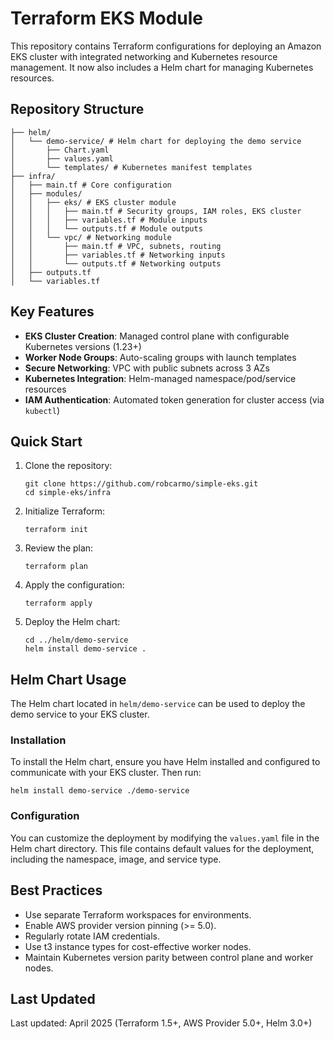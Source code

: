 # Terraform EKS Module

This repository contains Terraform configurations for deploying an Amazon EKS cluster with integrated networking and Kubernetes resource management. It now also includes a Helm chart for managing Kubernetes resources.

## Repository Structure
```
├── helm/
│   └── demo-service/ # Helm chart for deploying the demo service
│       ├── Chart.yaml
│       ├── values.yaml
│       └── templates/ # Kubernetes manifest templates
├── infra/
│   ├── main.tf # Core configuration
│   ├── modules/
│   │   ├── eks/ # EKS cluster module
│   │   │   ├── main.tf # Security groups, IAM roles, EKS cluster
│   │   │   ├── variables.tf # Module inputs
│   │   │   └── outputs.tf # Module outputs
│   │   └── vpc/ # Networking module
│   │       ├── main.tf # VPC, subnets, routing
│   │       ├── variables.tf # Networking inputs
│   │       └── outputs.tf # Networking outputs
│   ├── outputs.tf
│   └── variables.tf
```

## Key Features
- **EKS Cluster Creation**: Managed control plane with configurable Kubernetes versions (1.23+)
- **Worker Node Groups**: Auto-scaling groups with launch templates
- **Secure Networking**: VPC with public subnets across 3 AZs
- **Kubernetes Integration**: Helm-managed namespace/pod/service resources
- **IAM Authentication**: Automated token generation for cluster access (via `kubectl`)

## Quick Start

1. Clone the repository:
   ```shell
   git clone https://github.com/robcarmo/simple-eks.git
   cd simple-eks/infra
   ```

2. Initialize Terraform:
   ```shell
   terraform init
   ```

3. Review the plan:
   ```shell
   terraform plan
   ```

4. Apply the configuration:
   ```shell
   terraform apply
   ```

5. Deploy the Helm chart:
   ```shell
   cd ../helm/demo-service
   helm install demo-service .
   ```

## Helm Chart Usage

The Helm chart located in `helm/demo-service` can be used to deploy the demo service to your EKS cluster. 

### Installation

To install the Helm chart, ensure you have Helm installed and configured to communicate with your EKS cluster. Then run:

```shell
helm install demo-service ./demo-service
```

### Configuration

You can customize the deployment by modifying the `values.yaml` file in the Helm chart directory. This file contains default values for the deployment, including the namespace, image, and service type.

## Best Practices

- Use separate Terraform workspaces for environments.
- Enable AWS provider version pinning (>= 5.0).
- Regularly rotate IAM credentials.
- Use t3 instance types for cost-effective worker nodes.
- Maintain Kubernetes version parity between control plane and worker nodes.

## Last Updated

Last updated: April 2025 (Terraform 1.5+, AWS Provider 5.0+, Helm 3.0+)